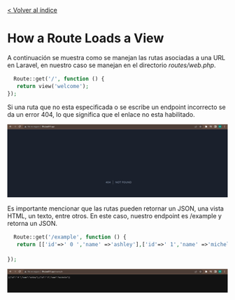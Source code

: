 [< Volver al índice](/docs/readme.md)

# How a Route Loads a View
A continuación se muestra como se manejan las rutas asociadas a una URL en Laravel, en nuestro caso se manejan en el directorio *routes/web.php*.

 ```php
   Route::get('/', function () {
    return view('welcome');
});
```
Si una ruta que no esta especificada o se escribe un endpoint incorrecto se da un error 404, lo que significa que el enlace no esta habilitado. 

![image](./images/error%20404.png "without a route")

Es importante mencionar que las rutas pueden retornar un JSON, una vista HTML, un texto, entre otros. En este caso, nuestro endpoint es /example y retorna un JSON. 

 ```php
   Route::get('/example', function () {
    return [['id'=>' 0 ','name' =>'ashley'],['id'=>' 1','name' =>'michelle']]; 

});
```
![image](./images/example%20route%20json.png "json file")